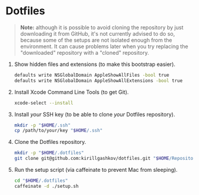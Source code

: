# Dotfiles

> **Note:** although it is possible to avoid cloning the repository by just
> downloading it from GitHub, it's not currently advised to do so, because
> some of the setups are not isolated enough from the environment. It can
> cause problems later when you try replacing the "downloaded" repository
> with a "cloned" repository.

1. Show hidden files and extensions (to make this bootstrap easier).

    ```sh
    defaults write NSGlobalDomain AppleShowAllFiles -bool true
    defaults write NSGlobalDomain AppleShowAllExtensions -bool true
    ```

2. Install Xcode Command Line Tools (to get Git).

    ```sh
    xcode-select --install
    ```

3. Install *your* SSH key (to be able to clone *your* Dotfiles repository).

    ```sh
    mkdir -p "$HOME/.ssh"
    cp /path/to/your/key "$HOME/.ssh"
    ```

4. Clone the Dotfiles repository.

    ```sh
    mkdir -p "$HOME/.dotfiles"
    git clone git@github.com:kirillgashkov/dotfiles.git "$HOME/Repositories/dotfiles"
    ```

5. Run the setup script (via caffeinate to prevent Mac from sleeping).

    ```sh
    cd "$HOME/.dotfiles"
    caffeinate -d ./setup.sh
    ```
